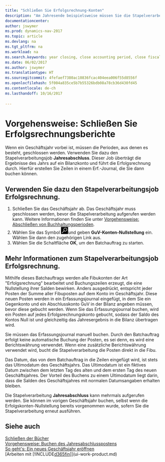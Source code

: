 ```yaml
---
title: "Schließen Sie Erfolgsrechnung-Konten"
description: "Am Jahresende beispielsweise müssen Sie die Stapelverarbeitung \"Erfolgsrechnungskonten Nullstellung\" laufen lassen, um dies Buchhaltungsperioden zu schließen, aus der sich das Geschäftsjahr zusammensetzt."
documentationcenter: 
author: jswymer
ms.prod: dynamics-nav-2017
ms.topic: article
ms.devlang: na
ms.tgt_pltfrm: na
ms.workload: na
ms.search.keywords: year closing, close accounting period, close fiscal year, bank account detailed trial balance
ms.date: 06/02/2017
ms.author: jswymer
ms.translationtype: HT
ms.sourcegitcommit: 4fefaef7380ac10836fcac404eea006f55d8556f
ms.openlocfilehash: 5f004a835ce5b7b55326bdb08a78cb36d430fd45
ms.contentlocale: de-ch
ms.lasthandoff: 10/16/2017

---
```

# <a name="how-to-close-income-statement-accounts"></a>Vorgehensweise: Schließen Sie Erfolgsrechnungsberichte
Wenn ein Geschäftsjahr vorbei ist, müssen die Perioden, aus denen es besteht, geschlossen werden. Verwenden Sie dazu den Stapelverarbeitungsjob **Jahresabschluss**. Dieser Job überträgt die Ergebnisse des Jahrs auf ein Bilanzkonto und führt die Erfolgsrechnung durch. Hierfür erstellen Sie Zeilen in einem Erf.-Journal, die Sie dann buchen können.

## <a name="to-run-the-close-income-statement-batch-job"></a>Verwenden Sie dazu den Stapelverarbeitungsjob Erfolgsrechnung.
1. Schließen Sie das Geschäftsjahr ab. Das Geschäftsjahr muss geschlossen werden, bevor die Stapelverarbeitung aufgerufen werden kann. Weitere Informationen finden Sie unter [Vorgehensweise: Abschließen von Buchhaltungsperioden](year-close-account-periods.md).
2. Wählen Sie das Symbol ![Nach Seite oder Bericht suchen](media/ui-search/search_small.png "Nach Seite oder Bericht suchen ")und geben **GuV-Konten-Nullstellung** ein. Wählen Sie dann den zugehörigen Link aus.
3. Wählen Sie die Schaltfläche **OK**, um den Batchauftrag zu starten.

## <a name="about-the-close-income-statement-batch-job"></a>Mehr Informationen zum Stapelverarbeitungsjob Erfolgsrechnung.
Mithilfe dieses Batchauftrags werden alle Fibukonten der Art "Erfolgsrechnung" bearbeitet und Buchungszeilen erzeugt, die eine Nullstellung ihrer Salden bewirken. Anders ausgedrückt, entspricht jeder Posten der Summe aller Fibuposten auf dem Konto im Geschäftsjahr. Diese neuen Posten werden in ein Erfassungsjournal eingefügt, in dem Sie ein Gegenkonto und ein Abschlusskonto GuV in der Bilanz angeben müssen, bevor diese gebucht werden. Wenn Sie das Erfassungsjournal buchen, wird ein Posten auf jedes Erfolgsrechnungskonto gebucht, sodass der Saldo des Kontos Null ist und gleichzeitig das Jahresergebnis in die Bilanz übertragen wird.

Sie müssen das Erfassungsjournal manuell buchen. Durch den Batchauftrag erfolgt keine automatische Buchung der Posten, es sei denn, es wird eine Berichtswährung verwendet. Wenn eine zusätzliche Berichtswährung verwendet wird, bucht die Stapelverarbeitung die Posten direkt in die Fibu.

Das Datum, das von dem Batchauftrag in die Zeilen eingefügt wird, ist stets das Ultimodatum des Geschäftsjahrs. Das Ultimodatum ist ein fiktives Datum zwischen dem letzten Tag des alten und dem ersten Tag des neuen Geschäftsjahres. Der Vorteil des Buchens zu einem Ultimodatum liegt darin, dass die Salden des Geschäftsjahres mit normalen Datumsangaben erhalten bleiben.

Die Stapelverarbeitung **Jahresabschluss** kann mehrmals aufgerufen werden. Sie können im vorigen Geschäftsjahr buchen, selbst wenn die Erfolgskonten-Nullstellung bereits vorgenommen wurde, sofern Sie die Stapelverarbeitung erneut ausführen.

## <a name="see-also"></a>Siehe auch
[Schließen der Bücher](year-close-books.md)  
[Vorgehensweise: Buchen des Jahresabschlusspostens](year-how-post-year-end-close-entry.md)  
[So geht's: Ein neues Geschäftsjahr eröffnen](finance-how-open-new-fiscal-year.md)  
[Arbeiten mit [!INCLUDE[d365fin](includes/d365fin_md.md)]](ui-work-product.md)

